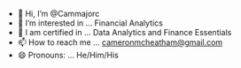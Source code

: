 - 👋 Hi, I’m @Cammajorc
- 👀 I’m interested in ... Financial Analytics
- 🌱 I am certified in ... Data Analytics and Finance Essentials
- 📫 How to reach me ... cameronmcheatham@gmail.com
- 😄 Pronouns: ... He/Him/His


<!---
Cammajorc/Cammajorc is a ✨ special ✨ repository because its `README.md` (this file) appears on your GitHub profile.
You can click the Preview link to take a look at your changes.
--->
